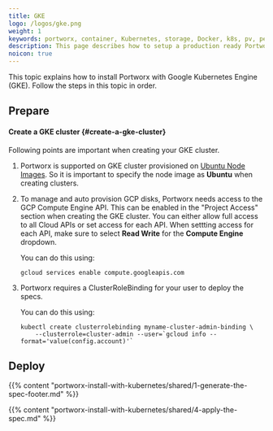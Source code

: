 ```yaml
---
title: GKE
logo: /logos/gke.png
weight: 1
keywords: portworx, container, Kubernetes, storage, Docker, k8s, pv, persistent disk, gke, gce
description: This page describes how to setup a production ready Portworx cluster in a Google Kubernetes Engine (GKE).
noicon: true
---
```


This topic explains how to install Portworx with Google Kubernetes Engine (GKE). Follow the steps in this topic in order.

## Prepare

#### Create a GKE cluster {#create-a-gke-cluster}

Following points are important when creating your GKE cluster.

1. Portworx is supported on GKE cluster provisioned on [Ubuntu Node Images](https://cloud.google.com/kubernetes-engine/docs/node-images). So it is important to specify the node image as **Ubuntu** when creating clusters.

2. To manage and auto provision GCP disks, Portworx needs access to the GCP Compute Engine API. This can be enabled in the "Project Access" section when creating the GKE cluster. You can either allow full access to all Cloud APIs or set access for each API. When settting access for each API, make sure to select **Read Write** for the **Compute Engine** dropdown.

    You can do this using:
    ```text
    gcloud services enable compute.googleapis.com
    ```

3. Portworx requires a ClusterRoleBinding for your user to deploy the specs.

    You can do this using:
    ```text
    kubectl create clusterrolebinding myname-cluster-admin-binding \
        --clusterrole=cluster-admin --user=`gcloud info --format='value(config.account)'`
    ```

## Deploy

{{% content "portworx-install-with-kubernetes/shared/1-generate-the-spec-footer.md" %}}

{{% content "portworx-install-with-kubernetes/shared/4-apply-the-spec.md" %}}
